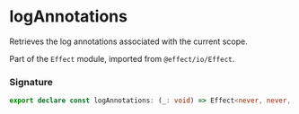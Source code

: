 # logAnnotations

Retrieves the log annotations associated with the current scope.

Part of the `Effect` module, imported from `@effect/io/Effect`.

### Signature

```typescript
export declare const logAnnotations: (_: void) => Effect<never, never, HashMap.HashMap<string, string>>
```

